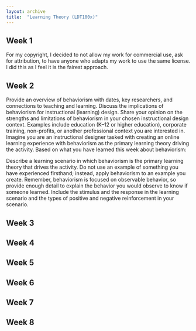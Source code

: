 ```yaml
---
layout: archive
title:  "Learning Theory (LDT100x)"
---
```



## Week 1
For my copyright, I decided to not allow my work for commercial use, ask for attribution, to have anyone who adapts my work to use the same license. I did this as I feel it is the fairest approach.

## Week 2
Provide an overview of behaviorism with dates, key researchers, and connections to teaching and learning.
Discuss the implications of behaviorism for instructional (learning) design.
Share your opinion on the strengths and limitations of behaviorism in your chosen instructional design context. Examples include education (K–12 or higher education), corporate training, non-profits, or another professional context you are interested in.  
Imagine you are an instructional designer tasked with creating an online learning experience with behaviorism as the primary learning theory driving the activity. Based on what you have learned this week about behaviorism:

Describe a learning scenario in which behaviorism is the primary learning theory that drives the activity. Do not use an example of something you have experienced firsthand; instead, apply behaviorism to an example you create. Remember, behaviorism is focused on observable behavior, so provide enough detail to explain the behavior you would observe to know if someone learned.
Include the stimulus and the response in the learning scenario and the types of positive and negative reinforcement in your scenario.

## Week 3

## Week 4

## Week 5

## Week 6

## Week 7

## Week 8
